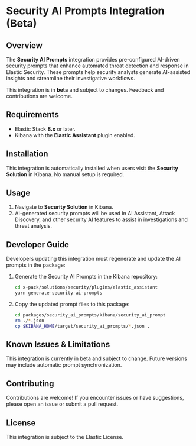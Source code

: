 # Security AI Prompts Integration (Beta)

## Overview

The **Security AI Prompts** integration provides pre-configured AI-driven security prompts that enhance automated threat detection and response in Elastic Security. These prompts help security analysts generate AI-assisted insights and streamline their investigative workflows.

This integration is in **beta** and subject to changes. Feedback and contributions are welcome.

## Requirements

- Elastic Stack **8.x** or later.
- Kibana with the **Elastic Assistant** plugin enabled.

## Installation

This integration is automatically installed when users visit the **Security Solution** in Kibana. No manual setup is required.

## Usage

1. Navigate to **Security Solution** in Kibana.
2. AI-generated security prompts will be used in AI Assistant, Attack Discovery, and other security AI features to assist in investigations and threat analysis.

## Developer Guide

Developers updating this integration must regenerate and update the AI prompts in the package:

1. Generate the Security AI Prompts in the Kibana repository:
   ```sh
   cd x-pack/solutions/security/plugins/elastic_assistant
   yarn generate-security-ai-prompts
   ```
2. Copy the updated prompt files to this package:
   ```sh
   cd packages/security_ai_prompts/kibana/security_ai_prompt
   rm ./*.json
   cp $KIBANA_HOME/target/security_ai_prompts/*.json .
   ```

## Known Issues & Limitations
This integration is currently in beta and subject to change.
Future versions may include automatic prompt synchronization.

## Contributing
Contributions are welcome! If you encounter issues or have suggestions, please open an issue or submit a pull request.

## License
This integration is subject to the Elastic License.
